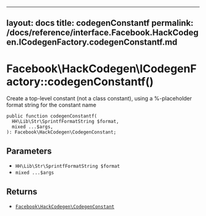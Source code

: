 
***

layout: docs
title: codegenConstantf
permalink: /docs/reference/interface.Facebook.HackCodegen.ICodegenFactory.codegenConstantf.md
---







# Facebook\\HackCodegen\\ICodegenFactory::codegenConstantf()




Create a top-level constant (not a class constant), using a %-placeholder
format string for the constant name




``` Hack
public function codegenConstantf(
  HH\Lib\Str\SprintfFormatString $format,
  mixed ...$args,
): Facebook\HackCodegen\CodegenConstant;
```




## Parameters




- ` HH\Lib\Str\SprintfFormatString $format `
- ` mixed ...$args `




## Returns




+ [` Facebook\HackCodegen\CodegenConstant `](<class.Facebook.HackCodegen.CodegenConstant.md>)